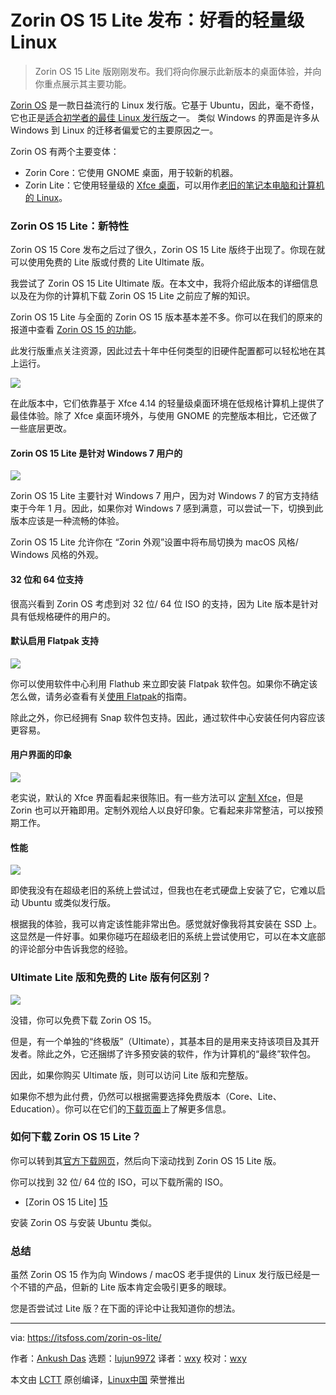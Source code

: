 [#]: collector: (lujun9972)
[#]: translator: (wxy)
[#]: reviewer: (wxy)
[#]: publisher: (wxy)
[#]: url: (https://linux.cn/article-11603-1.html)
[#]: subject: (Zorin OS 15 Lite Release: Good Looking Lightweight Linux)
[#]: via: (https://itsfoss.com/zorin-os-lite/)
[#]: author: (Ankush Das https://itsfoss.com/author/ankush/)

Zorin OS 15 Lite 发布：好看的轻量级 Linux
======

> Zorin OS 15 Lite 版刚刚发布。我们将向你展示此新版本的桌面体验，并向你重点展示其主要功能。

[Zorin OS][1] 是一款日益流行的 Linux 发行版。它基于 Ubuntu，因此，毫不奇怪，它也正是[适合初学者的最佳 Linux 发行版][2]之一。 类似 Windows 的界面是许多从 Windows 到 Linux 的迁移者偏爱它的主要原因之一。

Zorin OS 有两个主要变体：

* Zorin Core：它使用 GNOME 桌面，用于较新的机器。
* Zorin Lite：它使用轻量级的 [Xfce 桌面][3]，可以用作[老旧的笔记本电脑和计算机的 Linux][4]。

### Zorin OS 15 Lite：新特性

Zorin OS 15 Core 发布之后过了很久，Zorin OS 15 Lite 版终于出现了。你现在就可以使用免费的 Lite 版或付费的 Lite Ultimate 版。

我尝试了 Zorin OS 15 Lite Ultimate 版。在本文中，我将介绍此版本的详细信息以及在为你的计算机下载 Zorin OS 15 Lite 之前应了解的知识。

Zorin OS 15 Lite 与全面的 Zorin OS 15 版本基本差不多。你可以在我们的原来的报道中查看 [Zorin OS 15 的功能][6]。

此发行版重点关注资源，因此过去十年中任何类型的旧硬件配置都可以轻松地在其上运行。

![][7]

在此版本中，它们依靠基于 Xfce 4.14 的轻量级桌面环境在低规格计算机上提供了最佳体验。除了 Xfce 桌面环境外，与使用 GNOME 的完整版本相比，它还做了一些底层更改。

#### Zorin OS 15 Lite 是针对 Windows 7 用户的

![][8]

Zorin OS 15 Lite 主要针对 Windows 7 用户，因为对 Windows 7 的官方支持结束于今年 1 月。因此，如果你对 Windows 7 感到满意，可以尝试一下，切换到此版本应该是一种流畅的体验。

Zorin OS 15 Lite 允许你在 “Zorin 外观”设置中将布局切换为 macOS 风格/ Windows 风格的外观。

#### 32 位和 64 位支持

很高兴看到 Zorin OS 考虑到对 32 位/ 64 位 ISO 的支持，因为 Lite 版本是针对具有低规格硬件的用户的。

#### 默认启用 Flatpak 支持

![][9]

你可以使用软件中心利用 Flathub 来立即安装 Flatpak 软件包。如果你不确定该怎么做，请务必查看有关[使用 Flatpak][10]的指南。

除此之外，你已经拥有 Snap 软件包支持。因此，通过软件中心安装任何内容应该更容易。

#### 用户界面的印象

![][11]

老实说，默认的 Xfce 界面看起来很陈旧。有一些方法可以 [定制 Xfce][12]，但是 Zorin 也可以开箱即用。定制外观给人以良好印象。它看起来非常整洁，可以按预期工作。

#### 性能

![][13]

即使我没有在超级老旧的系统上尝试过，但我也在老式硬盘上安装了它，它难以启动 Ubuntu 或类似发行版。

根据我的体验，我可以肯定该性能非常出色。感觉就好像我将其安装在 SSD 上。这显然是一件好事。如果你碰巧在超级老旧的系统上尝试使用它，可以在本文底部的评论部分中告诉我您的经验。

### Ultimate Lite 版和免费的 Lite 版有何区别？

![][14]

没错，你可以免费下载 Zorin OS 15。

但是，有一个单独的“终极版”（Ultimate），其基本目的是用来支持该项目及其开发者。除此之外，它还捆绑了许多预安装的软件，作为计算机的“最终”软件包。

因此，如果你购买 Ultimate 版，则可以访问 Lite 版和完整版。

如果你不想为此付费，仍然可以根据需要选择免费版本（Core、Lite、Education）。你可以在它们的[下载页面][15]上了解更多信息。

### 如何下载 Zorin OS 15 Lite？

你可以转到其[官方下载网页][15]，然后向下滚动找到 Zorin OS 15 Lite 版。

你可以找到 32 位/ 64 位的 ISO，可以下载所需的 ISO。

- [Zorin OS 15 Lite] [15]

安装 Zorin OS 与安装 Ubuntu 类似。

### 总结

虽然 Zorin OS 15 作为向 Windows / macOS 老手提供的 Linux 发行版已经是一个不错的产品，但新的 Lite 版本肯定会吸引更多的眼球。

您是否尝试过 Lite 版？在下面的评论中让我知道你的想法。

--------------------------------------------------------------------------------

via: https://itsfoss.com/zorin-os-lite/

作者：[Ankush Das][a]
选题：[lujun9972][b]
译者：[wxy](https://github.com/wxy)
校对：[wxy](https://github.com/wxy)

本文由 [LCTT](https://github.com/LCTT/TranslateProject) 原创编译，[Linux中国](https://linux.cn/) 荣誉推出

[a]: https://itsfoss.com/author/ankush/
[b]: https://github.com/lujun9972
[1]: https://zorinos.com/
[2]: https://itsfoss.com/best-linux-beginners/
[3]: https://www.xfce.org/
[4]: https://itsfoss.com/lightweight-linux-beginners/
[5]: https://www.youtube.com/c/itsfoss?sub_confirmation=1
[6]: https://linux.cn/article-11058-1.html
[7]: https://i0.wp.com/itsfoss.com/wp-content/uploads/2019/11/file-explorer-zorin-os-15-lite.jpg?ssl=1
[8]: https://i0.wp.com/itsfoss.com/wp-content/uploads/2019/11/zorin-lite-ultimate-appearance.jpg?ssl=1
[9]: https://i1.wp.com/itsfoss.com/wp-content/uploads/2019/11/zorin-os-software.png?ssl=1
[10]: https://itsfoss.com/flatpak-guide/
[11]: https://i1.wp.com/itsfoss.com/wp-content/uploads/2019/11/zorin-os-15-lite-appearance.jpg?ssl=1
[12]: https://itsfoss.com/customize-xfce/
[13]: https://i0.wp.com/itsfoss.com/wp-content/uploads/2019/11/homescreen-zorin-os-15-lite.jpg?ssl=1
[14]: https://i2.wp.com/itsfoss.com/wp-content/uploads/2019/11/zorin-os-ultimate.jpg?ssl=1
[15]: https://zorinos.com/download/
